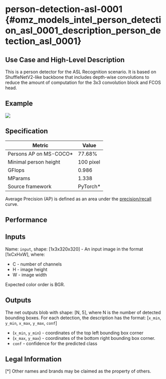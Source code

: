 # person-detection-asl-0001 {#omz_models_intel_person_detection_asl_0001_description_person_detection_asl_0001}

## Use Case and High-Level Description

This is a person detector for the ASL Recognition scenario. It is based on ShuffleNetV2-like backbone that includes depth-wise convolutions to reduce the amount of computation for the 3x3 convolution block and FCOS  head.

## Example

![](./person-detection-asl-0001.png)

## Specification

| Metric                          | Value                                     |
|---------------------------------|-------------------------------------------|
| Persons AP on MS-COCO\*         | 77.68%                                    |
| Minimal person height           | 100 pixel                                 |
| GFlops                          | 0.986                                     |
| MParams                         | 1.338                                     |
| Source framework                | PyTorch\*                                 |

Average Precision (AP) is defined as an area under the [precision/recall](https://en.wikipedia.org/wiki/Precision_and_recall) curve.

## Performance

## Inputs

Name: `input`, shape: [1x3x320x320] - An input image in the format [1xCxHxW], where:
 - C - number of channels
 - H - image height
 - W - image width

Expected color order is BGR.

## Outputs

The net outputs blob with shape: [N, 5], where N is the number of detected
bounding boxes. For each detection, the description has the format:
[`x_min`, `y_min`, `x_max`, `y_max`, `conf`]
 - (`x_min`, `y_min`) - coordinates of the top left bounding box corner
 - (`x_max`, `y_max`) - coordinates of the bottom right bounding box corner.
 - `conf` - confidence for the predicted class

## Legal Information
[\*] Other names and brands may be claimed as the property of others.
